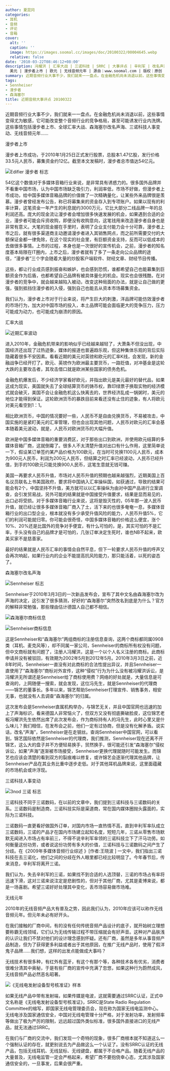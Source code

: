 ```yaml
---
author: 夏昆冈
categories:
- 耳机
- 音频
- 评论
- 音箱
cover:
  alt: ''
  caption: ''
  image: https://images.soomal.cc/images/doc/20100322/00004645.webp
  relative: false
date: '2010-03-22T08:46:12+08:00'
description: 冯耀洪 | 汇率大战 | 三诺科技 | SRRC | 大事评点 | 辛利军 | 改名声海 | 英镑 | 人民币 | 国家无线电监测中心 |
  美元 | 漫步者上市 | 欧元 | 无线音频元年 | 源自：www.soomal.com | 版权：原创 |  平均/总评分：09.67/87
summary: 近期音频行业大事不少，我们就来一一盘点。在金融危机尚未消退以前，这些事情变得尤为敏感，它可能改变整个音频行业的竞争格局，甚至可能诱发行业内洗牌。这些事情包括漫步者上市、全球汇率大战、森海塞尔改名声海、三诺科技人事变动、无线音频元年……
tags:
- Sennheiser
- 漫步者
- 森海塞尔
title: 近期音频大事评点 20100322
---
```


近期音频行业大事不少，我们就来一一盘点。在金融危机尚未消退以前，这些事情变得尤为敏感，它可能改变整个音频行业的竞争格局，甚至可能诱发行业内洗牌。这些事情包括漫步者上市、全球汇率大战、森海塞尔改名声海、三诺科技人事变动、无线音频元年……



漫步者上市



漫步者上市成功，于2010年1月25日正式发行股票，总股本1.47亿股，发行价格33.5元人民币，募集资金约12亿。截至本文发稿时，漫步者总市值达54亿元。



![Edifier 漫步者 标志](https://images.soomal.cc/images/doc/20091225/00003465.webp)



54亿这个数值对于多媒体音箱行业来说，是非常具有诱惑力的。很多国外品牌并不看重中国市场，认为中国市场缺乏吸引力，利润率低，市场不好做，但漫步者上市成功，给中国多媒体音箱品牌的价值做了一次精确量化，让某些外来品牌很是羡慕。漫步者曾经发布公告，称已将募集来的资金存入到专项账户。如果以现有的利率计算，这笔资金一年产生的利息就约3000万元，它比大部分二线品牌一年的总利润还高。庞大的现金流让漫步者会增加很多快速发展的机会，如果遇到合适的企业，漫步者可能会斥资收购，即便没有收购意向，这笔钱用来改造漫步者自身也是非常有意义。大笔的现金握在手里时，表明了企业支付能力会十分可靠，漫步者上市之后，就有很多渠道商主动邀请漫步者进入其销售网点，而之前所需要交付的大额保证金都一律免除，在这个现实的社会里，有巨额资金支持，反而可以低成本的去做很多事情。上市的过程，本身也是一次很好的宣传机会，之前，漫步者的知名度基本局限在IT圈内，上市之后，漫步者就有了多了一条走向公众品牌的途径，“漫步者”三个字会随着大量的炒股客户端软件、财经文章、财经节目传播。



这些，都让行业成员感到振奋和嫉妒，也会感到恐慌，谁都希望自己也能募集到巨额资金作为后盾，也都希望自己品牌有被具体量化的机会。现实也会很残酷，在对漫步者的竞争中，就会越来越陷入被动，改变这种局面的办法，就是让自己做的更强，强到抵挡住漫步者的入侵，强到自己也能去从资本市场募集资金。



我们认为，漫步者上市对于行业来说，将产生巨大的刺激，洋品牌可能仿效漫步者的市场行为，加大对中国市场的投入，本土品牌可能会面临更大的竞争压力，压力可能成为动力，也可能成为崩溃的原因。



汇率大战



![近期汇率波动](https://images.soomal.cc/images/doc/20100320/00004582.webp)



进入2010年，金融危机带来的影响似乎已经越来越轻了，大萧条不但没出现，中国经济还出现了过热迹象，媒体的报道也普遍趋乐观，但这种集体乐观的背后实际隐藏着很多不安因素。看看近期的美元对英镑和欧元的汇率K线，会发现，新的金融战争已经开打了。欧元、英镑作为欧洲最主要货币，一路贬值，对冲基金是这轮大跌的主要攻击者，其攻击借口就是欧洲某些国家的债务危机。



金融危机爆发后，不少经济学家看好欧元，并指出欧元是美元最好的替代品，如果这成为现实，美国就失去了全球结算货币的铸币权，靠印绿票子换取实物的经济模式就会破灭，美国不会让金融危机这么快离去的，世界经济乱成一锅粥时，美元的地位才能得到保证。这轮欧洲货币的暴跌目前来看还没有止住的迹象，有人将欧元对美元看空到1：1。



相比欧洲货币，中国的情况要好一些，人民币不是自由兑换货币，不易被攻击，中国实施的是紧盯美元的汇率管理，但也会出现其他问题，人民币对欧元的汇率会基本随着美元波动，就是，人民币对欧洲货币的大幅升值。



欧洲是中国多媒体音箱的重要消费区，对于那些出口到欧洲，并使用欧元结算的多媒体音箱厂商，这就倒霉了。很多人不太清楚升值对出口有什么作用，这里简单说一下，假设某订单签约某产品价格为100欧元，在当时可兑换1100元人民币，成本为900元人民币，利润为200元人民币，但结算之时汇率已经波动，人民币已经升值，到手的100欧元只能兑换900人民币，这笔生意就无钱可赚。



美国一再要求人民币升值，市场对人民币升值的预期也越来越强烈，近期美国上百名议员联名上书美国政府，要求将中国纳入汇率操纵国，如获通过，导致的结果可能会有2个，中国坚持不升值，美方就可以以汇率操纵为由对中国产品进行立案调查，会引发贸易战，另外可能的结果就是中国接受升值要求，结果是显而易见的，出口必将受损。对于多媒体音箱行业来说，这将是毁灭性的，05年那一波人民币升值，就已经让很多多媒体音箱厂商入了土，活下来的也很多奄奄一息，多媒体音箱行业的出口型企业，根本就没有多少承受升值风险的能力，人民币升值5%，它们的利润可能就归零。你可能会很奇怪，中国多媒体音箱的价格这么便宜，涨个10%、20%还是比国外的竞争对手便宜，有什么可怕的，是，其实可怕的不是汇率，手头没有自己的品牌才是可怕的，几张订单决定生死时，谁也NB不起来，欧美买家不是慈善家。



最好的结果就是人民币汇率的事情会自然平息，但下一轮要求人民币升值的呼声又会再次响起，如果行业内的企业不能提高抗风险能力，那只能活着，以死的姿态了。



森海塞尔改名声海



![Sennheiser 标志](https://images.soomal.cc/images/doc/20100320/00004583.webp)



Sennheiser于2010年3月3日的一次新品发布会，宣布了其中文名由森海塞尔改为声海的决定，这引发了很多猜测，好好的“森海塞尔”突然改名到底是为什么？官方的解释非常勉强，那些理由估计德国人自己都不相信。



![森海塞尔商标信息](https://images.soomal.cc/images/doc/20100320/00004584.webp)



![Sennheiser商标信息](https://images.soomal.cc/images/doc/20100320/00004585.webp)



这是Sennheiser和“森海塞尔”两组商标的注册信息查询，这两个商标都同属0908类（耳机、麦克风等），却不同属一家公司，Sennheiser的商标所有权没有问题，但中文商标就有问题了，注册人冯耀洪，这是一个以个人名义注册的商标。此商标申请并没有被驳回，有效期为2002年5月到2012年5月。2010年3月3日之前，近8年时间，Sennheiser一直没有对此商标的合法性提出异议，并且Sennheiser一直使用了“森海塞尔”商标对外宣传，这种“侵权”行为为什么没有被冯耀洪诉讼，是冯耀洪无所谓还是Sennheiser给了商标使用费？网络的好处就是，大量信息是可查询的，上网随便一搜索，就会发现，这位冯先生，就是Sennheiser的代理商――锦艺的董事长。多年以来，锦艺帮助Sennheiser打理宣传、销售事务，相安无事，也就没有人去调查“森海塞尔”的归属。



这次发布会是Sennheiser直属机构举办，与锦艺无关，并且中国官网也迅速的加上了声海标识，看来德国人非常恼火了，但双方又没有彻底撕破脸皮，这位锦艺老板冯耀洪先生依然出席了此次发布会，作为商标持有人的冯先生，此时心里又是什么味儿？我们相信，在发布会之前，他们一定有过协商，但是没有化解矛盾。说实话，改名“声海”，Sennheiser是在走钢丝。查询Sennheiser中国官网，可以看到，锦艺国际依然是Sennheiser的代理商，我们推测，Sennheiser现在还离不开锦艺，这么大的盘子并不方便轻易换手，贸然换手，很可能还引发“森海塞尔”侵权诉讼，如果“声海”逐渐被市场接受，Sennheiser更换代理就随时可能发生。而锦艺也应该会清楚的看到双方的裂痕难以修复，或许锦艺会逐渐代理其他品牌，让Sennheiser产品在其业务比重中逐步走低。对于其他耳机品牌来说，这里面蕴藏的市场机会或许浮现。



三诺科技人事变动



![3nod 三诺 标志](https://images.soomal.cc/images/doc/20091224/00003455.webp)



三诺科技不同于三诺数码，在以前的文章中，我们提到三诺科技与三诺数码的关系。三诺数码是制造商，三诺科技实际是渠道商，常在国内媒体圈抛头露面的，实际为三诺科技。



三诺数码一直更看好做国外订单，对国内市场一直热情不高，直到辛利军率队成立三诺数码，三诺的产品才在国内市场建立起知名度，短短几年，三诺从零售市场默默无闻进入市场占有率前三，不得不说辛利军率领的三诺科技立下了汗马功劳。如何衡量这份功劳，或者说这份功劳有多大的价值，三诺科技与三诺数码之间产生了分歧。在《2009年多媒体音频行业综述 》[作者:王晓波 ]
一文中，我们指出三诺科技在去三诺化，他们之间的分歧在外人眼里都已经比较明显了。今年春节后，传来消息，辛利军将离开三诺。



我们认为，失去辛利军的三诺，如果找不到合适的人选顶替，三诺的市场占有率将迅速下滑，这对三诺来说注定是悲剧性的，但对于其他厂商，尤其是麦博来说，都是一场喜剧。希望三诺好好处理其中变化，丢市场容易做市场难。



无线元年



2010年的无线音频产品大有普及之势，因此我们认为，2010年应该可以称作无线音频元年。但元年未必有好开头。



在我们接触的厂商中间，有的没有任何传统音频产品设计的底子，就开始树立理想要称霸无线领域，它们认为无线传输过程不带压缩就会有好声音。这种对产品肤浅的认识让我们不禁对他们的设计理念感到怀疑。还有厂商，虽然是多年从事音频产品制造，但为了获得更多利益或者出于其他原因，在推广无线产品时，使用了假洋鬼子品牌……我们想，这样的出发点能做成大事吗？



无线技术有很多种，有红外有蓝牙，有这个有那个等，各种技术各有优劣，消费者很难分清其中奥秘，于是有些厂商的宣传中充满了忽悠，如果这种行为蔚然成风，无线音频产品必然恶名昭著。



![《无线电发射设备型号核准证》样本](https://images.soomal.cc/images/doc/20100322/00004646.webp)



如果无线产品中带有发射端，如果传媒是电波，这就需要通过SRRC认证，正式中文名称是《无线电发射设备型号核准证》，SRRC是State Radio Regulation Committee的缩写，即国家无线电管理委员会，现在称为国家无线电监测中心。无线电涉及国家通信安全，中国对无线电管理十分严格，对于发射功率，发射频率等做出了极为严厉的限制，远远超过国外类似标准，很多国外直接进口的无线产品，就无法通过SRRC。



在我们与厂商的交流中，我们发现一个奇特的现象，很多厂商根本就不知道这么一个强制认证的存在，就更别说去为产品做这么一个认证了。没有SRRC认证的无线产品，包括无线耳机、无线鼠标、无线键盘，都属于不合格产品。随着无线产品的大量普及，无线电监管一定会严格起来，希望厂商不要抱侥幸心态，尤其涉及国家通信安全的，一旦事发，后果会很严重。